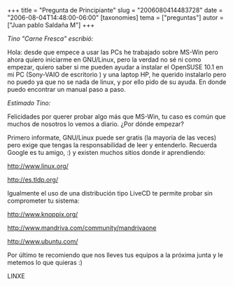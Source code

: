 +++
title = "Pregunta de Principiante"
slug = "2006080414483728"
date = "2006-08-04T14:48:00-06:00"
[taxonomies]
tema = ["preguntas"]
autor = ["Juan pablo Saldaña M"]
+++

*Tino "Carne Fresca" escribió:*

Hola: desde que empece a usar las PCs he trabajado sobre MS-Win pero
ahora quiero iniciarme en GNU/Linux, pero la verdad no sé ni como
empezar, quiero saber si me pueden ayudar a instalar el OpenSUSE 10.1 en
mi PC (Sony-VAIO de escritorio ) y una laptop HP, he querido instalarlo
pero no puedo ya que no se nada de linux, y por ello pido de su ayuda.
En donde puedo encontrar un manual paso a paso.

*Estimado Tino:*

<!-- more -->
Felicidades por querer probar algo más que MS-Win, tu caso es común que
muchos de nosotros lo vemos a diario. ¿Por dónde empezar?

Primero informate, GNU/Linux puede ser gratis (la mayoria de las veces)
pero exige que tengas la responsabilidad de leer y entenderlo. Recuerda
Google es tu amigo, :) y existen muchos sitios donde ir aprendiendo:

http://www.linux.org/

http://es.tldp.org/

Igualmente el uso de una distribución tipo LiveCD te permite probar sin
comprometer tu sistema:

http://www.knoppix.org/

http://www.mandriva.com/community/mandrivaone

http://www.ubuntu.com/

Por último te recomiendo que nos lleves tus equipos a la próxima junta y
le metemos lo que quieras :)

LINXE

